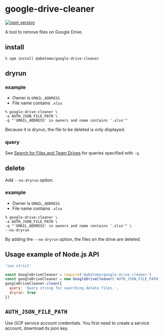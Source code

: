 # google-drive-cleaner

[![npm version](https://badge.fury.io/js/%40abetomo%2Fgoogle-drive-cleaner.svg)](https://badge.fury.io/js/%40abetomo%2Fgoogle-drive-cleaner)

A tool to remove files on Google Drive.

## install

```
% npm install @abetomo/google-drive-cleaner
```

## dryrun
### example

* Owner is `GMAIL_ADDRESS`
* File name contains `.xlsx`

```
% google-drive-cleaner \
-a AUTH_JSON_FILE_PATH \
-q "'GMAIL_ADDRESS' in owners and name contains '.xlsx'"
```

Because it is dryrun, the file to be deleted is only displayed.

### query

See [Search for Files and Team Drives](https://developers.google.com/drive/v3/web/search-parameters) for queries specified with `-q`.

## delete

Add `--no-dryrun` option.

### example

* Owner is `GMAIL_ADDRESS`
* File name contains `.xlsx`

```
% google-drive-cleaner \
-a AUTH_JSON_FILE_PATH \
-q "'GMAIL_ADDRESS' in owners and name contains '.xlsx'" \
--no-dryrun
```

By adding the `--no-dryrun` option, the files on the drive are deleted.

## Usage example of Node.js API

```javascript
'use strict'

const GoogleDriveCleaner = require('@abetomo/google-drive-cleaner')
const googleDriveCleaner = new GoogleDriveCleaner('AUTH_JSON_FILE_PATH')
googleDriveCleaner.clean({
  query: 'Query string for searching delete files.',
  dryrun: true
})
```

## `AUTH_JSON_FILE_PATH`

Use GCP service account credentials. You first need to create a service account, download its json key.
